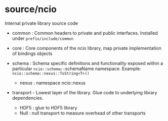 # source/ncio 

Internal private library source code 
 
* common : Common headers to private and public interfaces. Installed under `prefix/include/common`
 
* core : Core components of the ncio library, map private implementation of bindings objects

* schema : Schema specific definitions and functionality exposed within a particular `ncio::schema::`schemaName namespace. Example: `ncio::schema::nexus::ToString<T>()` 
  - nexus : namespace ncio::nexus 
   
* transport - Lowest layer of the library. Glue code to underlying library dependencies.
  - HDF5 : glue to HDF5 library
  - Null : null transport to measure overhead of other transports
 